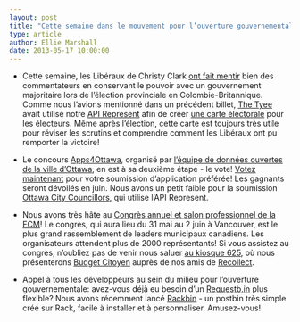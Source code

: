 ```yaml
---
layout: post
title: "Cette semaine dans le mouvement pour l’ouverture gouvernementale..."
type: article
author: Ellie Marshall
date: 2013-05-17 10:00:00
---
```

- Cette semaine, les Libéraux de Christy Clark [ont fait mentir](http://news.nationalpost.com/2013/05/14/b-c-polls-close-as-ndp-looks-to-end-12-years-of-liberal-rule/) bien des commentateurs en conservant le pouvoir avec un gouvernement majoritaire lors de l’élection provinciale en Colombie-Britannique. Comme nous l’avions mentionné dans un précédent billet, [The Tyee](www.tyee.ca) avait utilisé notre [API Represent](http://represent.opennorth.ca/api) afin de créer [une carte électorale](http://election.thetyee.ca/) pour les électeurs. Même après l’élection, cette carte est toujours très utile pour réviser les scrutins et comprendre comment les Libéraux ont pu remporter la victoire! 

- Le concours [Apps4Ottawa](http://www.apps4ottawa.ca/), organisé par [l’équipe de données ouvertes de la ville d’Ottawa](http://ottawa.ca/en/open-data-ottawa), en est à sa deuxième étape - le vote! [Votez maintenant](http://www.apps4ottawa.ca/en/apps) pour votre soumission d’application préférée! Les gagnants seront dévoilés en juin. Nous avons un petit faible pour la soumission [Ottawa City Councillors](http://www.apps4ottawa.ca/en/apps/80), qui utilise l’API Represent.

- Nous avons très hâte au [Congrès annuel et salon professionnel de la FCM](http://www.fcm.ca/home/events/2013-annual-conference-and-trade-show.htm)! Le congrès, qui aura lieu du 31 mai au 2 juin à Vancouver, est le plus grand rassemblement de leaders municipaux canadiens. Les organisateurs attendent plus de 2000 représentants! Si vous assistez au congrès, n’oubliez pas de venir nous saluer [au kiosque 625](http://www.fcm.ca/Documents/events/AGM2013/2013_AGM_Trade_Show_Floor_Plan_BIL.pdf), où nous présenterons [Budget Citoyen](http://www.budgetcitoyen.com) auprès de nos amis de [Recollect](https://recollect.net/). 

- Appel à tous les développeurs au sein du milieu pour l’ouverture gouvernementale: avez-vous déjà eu besoin d’un [Requestb.in](http://requestb.in/) plus flexible? Nous avons récemment lancé
[Rackbin](https://github.com/opennorth/rackbin) - un postbin très simple créé sur Rack, facile à installer et à personnaliser. Amusez-vous!